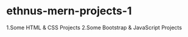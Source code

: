 # ethnus-mern-projects-1
1.Some HTML &amp; CSS Projects
2.Some Bootstrap &amp; JavaScript Projects 
